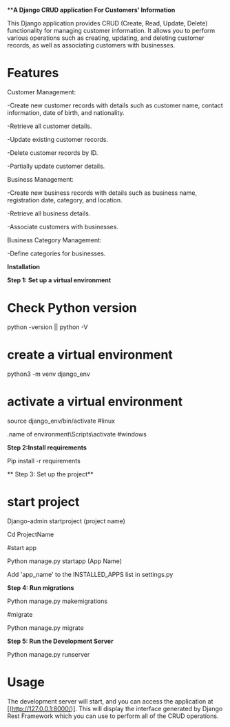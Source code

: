 ****A Django CRUD application For Customers' Information**

This Django application provides CRUD (Create, Read, Update, Delete) functionality for managing customer information. It allows you to perform various operations such as creating, updating, and deleting customer records, as well as associating customers with businesses.

# Features

Customer Management:

-Create new customer records with details such as customer name, contact information, date of birth, and nationality.

-Retrieve all customer details.

-Update existing customer records.

-Delete customer records by ID.

-Partially update customer details.

Business Management:

-Create new business records with details such as business name, registration date, category, and location.

-Retrieve all business details.

-Associate customers with businesses.

Business Category Management:

-Define categories for businesses.


**Installation**

**Step 1: Set up a virtual environment**

# Check Python version

python -version || python -V

# create a virtual environment

python3 -m venv django_env

# activate a virtual environment

source django_env/bin/activate #linux

.name of environment\Scripts\activate #windows

**Step 2:Install requirements**

Pip install -r requirements

** Step 3: Set up the project**

# start project

Django-admin startproject (project name)

Cd ProjectName

#start app

Python manage.py startapp (App Name)

Add 'app_name' to the INSTALLED_APPS list in settings.py


**Step 4: Run migrations**

Python manage.py makemigrations

#migrate

Python manage.py migrate

**Step 5: Run the Development Server**

Python manage.py runserver


 # Usage
 
The development server will start, and you can access the application at [(http://127.0.0.1:8000/)]. This will display the interface generated by Django Rest Framework which you can use to perform all of the CRUD operations.






